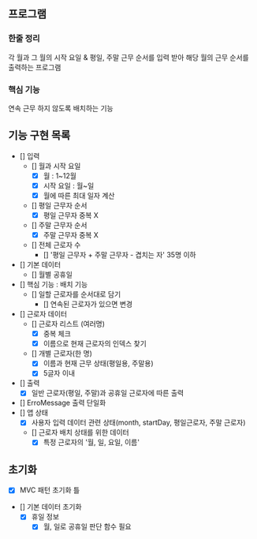 ##  프로그램
### 한줄 정리
각 월과 그 월의 시작 요일 & 평일, 주말 근무 순서를 입력 받아 해당 월의 근무 순서를 출력하는 프로그램
### 핵심 기능
연속 근무 하지 않도록 배치하는 기능

## 기능 구현 목록
- [] 입력
  - [] 월과 시작 요일
    - [x] 월 : 1~12월
    - [x] 시작 요일 : 월~일
    - [x] 월에 따른 최대 일자 계산
  - [] 평일 근무자 순서
    - [x] 평일 근무자 중복 X
  - [] 주말 근무자 순서
    - [x] 주말 근무자 중복 X 
  - [] 전체 근로자 수
    - [] '평일 근무자 + 주말 근무자 - 겹치는 자' 35명 이하
- [] 기본 데이터
  - [] 월별 공휴일
- [] 핵심 기능 : 배치 기능
  - [] 일할 근로자를 순서대로 담기
    - [] 연속된 근로자가 있으면 변경 
- [] 근로자 데이터
  - [] 근로자 리스트 (여러명)
    - [x] 중복 체크
    - [x] 이름으로 현재 근로자의 인덱스 찾기
  - [] 개별 근로자(한 명)
    - [x] 이름과 현재 근무 상태(평일용, 주말용)
    - [x] 5글자 이내
- [] 출력
  - [x] 일반 근로자(평일, 주말)과 공휴일 근로자에 따른 출력
- [] ErroMessage 출력 단일화
- [] 앱 상태
  - [x] 사용자 입력 데이터 관련 상태(month, startDay, 평일근로자, 주말 근로자)
  - [] 근로자 배치 상태를 위한 데이터
    - [x] 특정 근로자의 '월, 일, 요일, 이름'

## 초기화
- [x] MVC 패턴 초기화 틀
- [] 기본 데이터 초기화 
  - [x] 휴일 정보 
    - [x] 월, 일로 공휴일 판단 함수 필요
